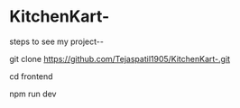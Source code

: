 # KitchenKart-

steps to see my project--

git clone https://github.com/Tejaspatil1905/KitchenKart-.git

cd frontend

npm run dev
